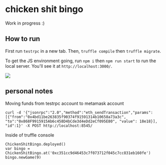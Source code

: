 # chicken shit bingo

Work in progress :)

## How to run
First run `testrpc` in a new tab. Then, `truffle compile` then `truffle migrate`.

To get the JS environment going, run `npm i` then `npm run start` to run the local server. You'll see it at `http://localhost:3000/`.

![](https://media.giphy.com/media/3oKIPdVWOkxagFlI9W/giphy.gif)

## personal notes
Moving funds from testrpc account to metamask account
```
curl -d '{"jsonrpc":"2.0","method":"eth_sendTransaction","params": [{"from":"0x4bd11be263835f90374f91591314b10658a73a3c", "to":"0x868F9915915Ab6c458D4bCde3d4eDd2eCf095E80", "value": 18e18}], "id":1}' -X POST http://localhost:8545/
```

Inside of truffle console
```
ChickenShitBingo.deployed()
var bingo = ChickenShitBingo.at('0xc351cc9d46453c7f073712f045c7cc831eb160fe')
bingo.newGame(9)
```

